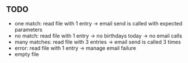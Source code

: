 ## TODO

- one match: read file with 1 entry -> email send is called with expected parameters 
- no match: read file with 1 entry -> no birthdays today -> no email calls
- many matches: read file with 3 entries -> email send is called 3 times
- error: read file with 1 entry -> manage email failure
- empty file
